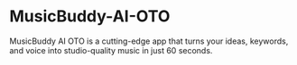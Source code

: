 # MusicBuddy-AI-OTO
MusicBuddy AI OTO is a cutting-edge app that turns your ideas, keywords, and voice into studio-quality music in just 60 seconds.
